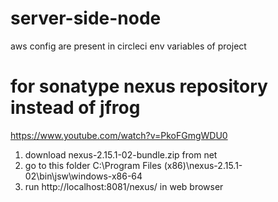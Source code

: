 # server-side-node
 aws config are present in circleci env variables of project

#  for sonatype nexus repository instead of jfrog
https://www.youtube.com/watch?v=PkoFGmgWDU0
1. download nexus-2.15.1-02-bundle.zip from net
2. go to this folder C:\Program Files (x86)\nexus-2.15.1-02\bin\jsw\windows-x86-64
3. run http://localhost:8081/nexus/ in web browser
